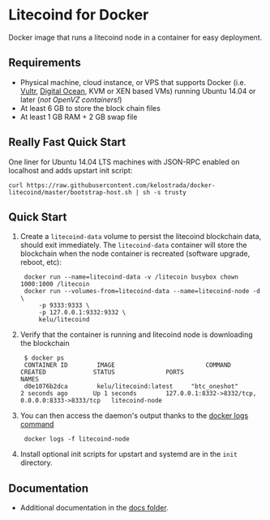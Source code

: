 Litecoind for Docker
===================

Docker image that runs a litecoind node in a container for easy deployment.


Requirements
------------

* Physical machine, cloud instance, or VPS that supports Docker (i.e. [Vultr](http://bit.ly/1HngXg0), [Digital Ocean](http://bit.ly/18AykdD), KVM or XEN based VMs) running Ubuntu 14.04 or later (*not OpenVZ containers!*)
* At least 6 GB to store the block chain files
* At least 1 GB RAM + 2 GB swap file

Really Fast Quick Start
-----------------------

One liner for Ubuntu 14.04 LTS machines with JSON-RPC enabled on localhost and adds upstart init script:

    curl https://raw.githubusercontent.com/kelostrada/docker-litecoind/master/bootstrap-host.sh | sh -s trusty


Quick Start
-----------

1. Create a `litecoind-data` volume to persist the litecoind blockchain data, should exit immediately.  The `litecoind-data` container will store the blockchain when the node container is recreated (software upgrade, reboot, etc):

        docker run --name=litecoind-data -v /litecoin busybox chown 1000:1000 /litecoin
        docker run --volumes-from=litecoind-data --name=litecoind-node -d \
            -p 9333:9333 \
            -p 127.0.0.1:9332:9332 \
            kelu/litecoind

2. Verify that the container is running and litecoind node is downloading the blockchain

        $ docker ps
        CONTAINER ID        IMAGE                         COMMAND             CREATED             STATUS              PORTS                                              NAMES
        d0e1076b2dca        kelu/litecoind:latest     "btc_oneshot"       2 seconds ago       Up 1 seconds        127.0.0.1:8332->8332/tcp, 0.0.0.0:8333->8333/tcp   litecoind-node

3. You can then access the daemon's output thanks to the [docker logs command]( https://docs.docker.com/reference/commandline/cli/#logs)

        docker logs -f litecoind-node

4. Install optional init scripts for upstart and systemd are in the `init` directory.


Documentation
-------------

* Additional documentation in the [docs folder](docs).
